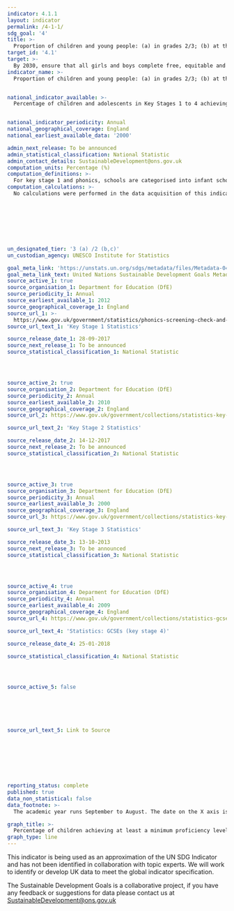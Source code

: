 ```yaml
---
indicator: 4.1.1
layout: indicator
permalink: /4-1-1/
sdg_goal: '4'
title: >-
  Proportion of children and young people: (a) in grades 2/3; (b) at the end of primary; and (c) at the end of lower secondary achieving at least a minimum proficiency level in (i) reading and (ii) mathematics, by sex
target_id: '4.1'
target: >-
  By 2030, ensure that all girls and boys complete free, equitable and quality primary and secondary education leading to relevant and effective learning outcomes
indicator_name: >-
  Proportion of children and young people: (a) in grades 2/3; (b) at the end of primary; and (c) at the end of lower secondary achieving at least a minimum proficiency level in (i) reading and (ii) mathematics, by sex


national_indicator_available: >-
  Percentage of children and adolescents in Key Stages 1 to 4 achieving at least a minimum proficiency level in English and Mathematics


national_indicator_periodicity: Annual
national_geographical_coverage: England
national_earliest_available_data: '2000'

admin_next_release: To be announced
admin_statistical_classification: National Statistic
admin_contact_details: SustainableDevelopment@ons.gov.uk
computation_units: Percentage (%)
computation_definitions: >-
  For key stage 1 and phonics, schools are categorised into infant schools (those with highest statutory pupil age of 7), primary schools (those with highest statutory pupil age between 8 and 11) and other schools (those with highest statutory pupil age greater than 11). For key stage 2, schools are categorised into primary schools (those with lowest statutory age below 7 and highest statutory age of 11), junior schools (those with lowest statutory age of 7 or above and highest statutory age of 11) and other schools (those with highest statutory age greater than 11: this category includes middle and all-through schools.
computation_calculations: >-
  No calculations were performed in the data acquisition of this indicator as appropriate data was readily available in the final format specified by this indicator. For insight into the details of potential calculations please refer to the original source metadata or source contact.








un_designated_tier: '3 (a) /2 (b,c)'
un_custodian_agency: UNESCO Institute for Statistics 

goal_meta_link: 'https://unstats.un.org/sdgs/metadata/files/Metadata-04-01-01.pdf'
goal_meta_link_text: United Nations Sustainable Development Goals Metadata (PDF 4.0 MB)
source_active_1: true
source_organisation_1: Department for Education (DfE)
source_periodicity_1: Annual
source_earliest_available_1: 2012
source_geographical_coverage_1: England
source_url_1: >-
  https://www.gov.uk/government/statistics/phonics-screening-check-and-key-stage-1-assessments-england-2016
source_url_text_1: 'Key Stage 1 Statistics'

source_release_date_1: 28-09-2017
source_next_release_1: To be announced
source_statistical_classification_1: National Statistic




source_active_2: true
source_organisation_2: Department for Education (DfE)
source_periodicity_2: Annual
source_earliest_available_2: 2010
source_geographical_coverage_2: England
source_url_2: https://www.gov.uk/government/collections/statistics-key-stage-2

source_url_text_2: 'Key Stage 2 Statistics'

source_release_date_2: 14-12-2017
source_next_release_2: To be announced
source_statistical_classification_2: National Statistic




source_active_3: true
source_organisation_3: Department for Education (DfE)
source_periodicity_3: Annual
source_earliest_available_3: 2000
source_geographical_coverage_3: England
source_url_3: https://www.gov.uk/government/collections/statistics-key-stage-3

source_url_text_3: 'Key Stage 3 Statistics'

source_release_date_3: 13-10-2013
source_next_release_3: To be announced
source_statistical_classification_3: National Statistic




source_active_4: true
source_organisation_4: Deparment for Education (DfE)
source_periodicity_4: Annual
source_earliest_available_4: 2009
source_geographical_coverage_4: England
source_url_4: https://www.gov.uk/government/collections/statistics-gcses-key-stage-4

source_url_text_4: 'Statistics: GCSEs (key stage 4)'

source_release_date_4: 25-01-2018

source_statistical_classification_4: National Statistic




source_active_5: false






source_url_text_5: Link to Source








reporting_status: complete
published: true
data_non_statistical: false
data_footnote: >-
  The academic year runs September to August. The date on the X axis is the start of the academic year

graph_title: >-
  Percentage of children achieving at least a minimum proficiency level in reading and mathematics
graph_type: line
---
```

This indicator is being used as an approximation of the UN SDG Indicator and has not been identified in collaboration with topic experts. We will work to identify or develop UK data to meet the global indicator specification.
  
The Sustainable Development Goals is a collaborative project, if you have any feedback or suggestions for data please contact us at <SustainableDevelopment@ons.gov.uk>


